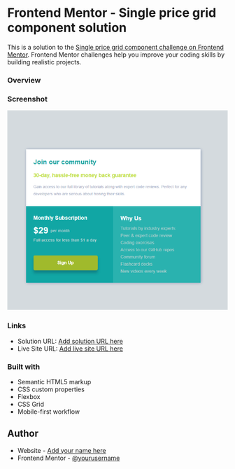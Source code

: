 # Frontend Mentor - Single price grid component solution

This is a solution to the [Single price grid component challenge on Frontend Mentor](https://www.frontendmentor.io/challenges/single-price-grid-component-5ce41129d0ff452fec5abbbc). Frontend Mentor challenges help you improve your coding skills by building realistic projects. 

### Overview
### Screenshot

![](./images/mySolution.png)
### Links

- Solution URL: [Add solution URL here](https://your-solution-url.com)
- Live Site URL: [Add live site URL here](https://your-live-site-url.com)
### Built with
- Semantic HTML5 markup
- CSS custom properties
- Flexbox
- CSS Grid
- Mobile-first workflow
## Author

- Website - [Add your name here](https://www.your-site.com)
- Frontend Mentor - [@yourusername](https://www.frontendmentor.io/profile/yourusername)


